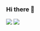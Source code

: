 ### Hi there  👋

<!--
**Aditay247k/Aditay247k** is a ✨ _special_ ✨ repository because its `README.md` (this file) appears on your GitHub profile.

Here are some ideas to get you started:

- 🔭 I’m currently working on 
- 🌱 I’m currently learning Fullstack Development
- 👯 I’m looking to collaborate on ...
- 🤔 I’m looking for help with ...
- 💬 Ask me about ...
- 📫 How to reach me: ...
- 😄 Pronouns: ...
- ⚡ Fun fact: ...
-->
<img src="https://github-readme-stats.vercel.app/api?username=Aditay247k&amp;&amp;show_icons=true&amp;title_color=ffffff&amp;icon_color=bb2acf&amp;text_color=daf7dc&amp;bg_color=151515">


<img src="https://github-readme-stats.vercel.app/api/top-langs/?username=Aditay247k&amp;text_color=00FF66&amp;theme=dark&amp;hide_langs_below=1%22%20style=%22max-width:%20100%;">
